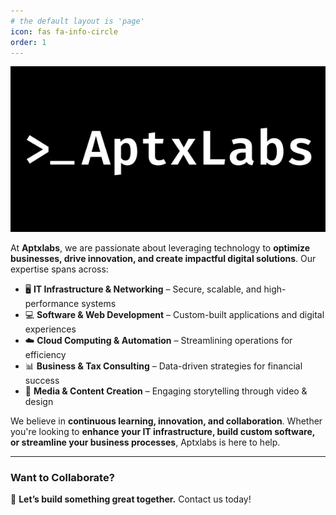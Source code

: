 ```yaml
---
# the default layout is 'page'
icon: fas fa-info-circle
order: 1
---
```


![AptX Labs](/images/howdy.png)  

At **Aptxlabs**, we are passionate about leveraging technology to **optimize businesses, drive innovation, and create impactful digital solutions**. Our expertise spans across:  

- 🖥 **IT Infrastructure & Networking** – Secure, scalable, and high-performance systems  
- 💻 **Software & Web Development** – Custom-built applications and digital experiences  
- ☁️ **Cloud Computing & Automation** – Streamlining operations for efficiency  
- 📊 **Business & Tax Consulting** – Data-driven strategies for financial success  
- 🎥 **Media & Content Creation** – Engaging storytelling through video & design  

We believe in **continuous learning, innovation, and collaboration**. Whether you're looking to **enhance your IT infrastructure, build custom software, or streamline your business processes**, Aptxlabs is here to help.  

---

### **Want to Collaborate?**  
🚀 **Let’s build something great together.** Contact us today!